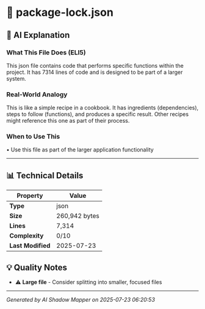 # 📄 package-lock.json

## 🤖 AI Explanation

### What This File Does (ELI5)
This json file contains code that performs specific functions within the project. It has 7314 lines of code and is designed to be part of a larger system.

### Real-World Analogy
This is like a simple recipe in a cookbook. It has ingredients (dependencies), steps to follow (functions), and produces a specific result. Other recipes might reference this one as part of their process.

### When to Use This
• Use this file as part of the larger application functionality

---

## 📊 Technical Details

| Property | Value |
|----------|-------|
| **Type** | json |
| **Size** | 260,942 bytes |
| **Lines** | 7,314 |
| **Complexity** | 0/10 |
| **Last Modified** | 2025-07-23 |

## 💡 Quality Notes

- ⚠️ **Large file** - Consider splitting into smaller, focused files

---
*Generated by AI Shadow Mapper on 2025-07-23 06:20:53*